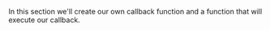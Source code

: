 In this section we'll create our own callback function and a function that will execute our callback.